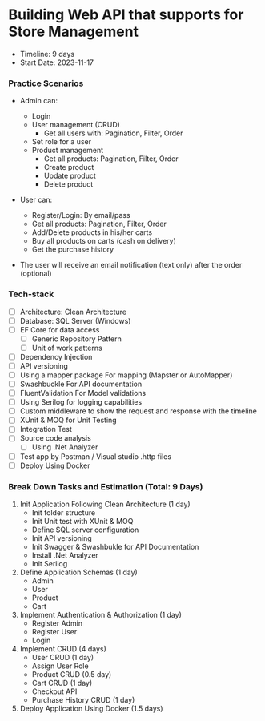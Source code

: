 # Building Web API that supports for Store Management

- Timeline: 9 days
- Start Date: 2023-11-17

### Practice Scenarios

- Admin can:
  - Login
  - User management (CRUD)
    - Get all users with: Pagination, Filter, Order
  - Set role for a user
  - Product management
    - Get all products: Pagination, Filter, Order
    - Create product
    - Update product
    - Delete product

- User can:
  - Register/Login: By email/pass
  - Get all products: Pagination, Filter, Order
  - Add/Delete products in his/her carts
  - Buy all products on carts (cash on delivery)
  - Get the purchase history

- The user will receive an email notification (text only) after the order (optional)

### Tech-stack

- [ ] Architecture: Clean Architecture
- [ ] Database: SQL Server (Windows)
- [ ] EF Core for data access
  - [ ] Generic Repository Pattern
  - [ ] Unit of work patterns
- [ ] Dependency Injection
- [ ] API versioning
- [ ] Using a mapper package For mapping (Mapster or AutoMapper)
- [ ] Swashbuckle For API documentation
- [ ] FluentValidation  For Model validations
- [ ] Using Serilog for logging capabilities
- [ ] Custom middleware to show the request and response with the timeline
- [ ] XUnit & MOQ for Unit Testing
- [ ] Integration Test
- [ ] Source code analysis
  - [ ] Using .Net Analyzer
- [ ] Test app by Postman / Visual studio .http files
- [ ] Deploy Using Docker

### Break Down Tasks and Estimation (Total: 9 Days)

1. Init Application Following Clean Architecture (1 day)
    - Init folder structure
    - Init Unit test with XUnit & MOQ
    - Define SQL server configuration
    - Init API versioning
    - Init Swagger & Swashbukle for API Documentation
    - Install .Net Analyzer
    - Init Serilog
2. Define Application Schemas (1 day)
    - Admin
    - User
    - Product
    - Cart
3. Implement Authentication & Authorization (1 day)
    - Register Admin
    - Register User
    - Login
4. Implement CRUD (4 days)
    - User CRUD (1 day)
    - Assign User Role
    - Product CRUD (0.5 day)
    - Cart CRUD (1 day)
    - Checkout API
    - Purchase History CRUD (1 day)
5. Deploy Application Using Docker (1.5 days)


